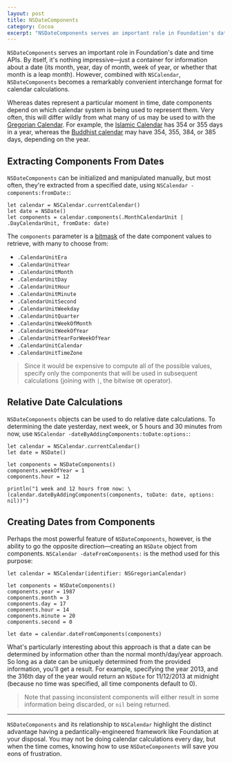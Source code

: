 ```yaml
---
layout: post
title: NSDateComponents
category: Cocoa
excerpt: "NSDateComponents serves an important role in Foundation's date and time APIs. By itself, it's nothing impressive—just a container for information about a date (its month, year, day of month, week of year, or whether that month is a leap month). However, combined with NSCalendar, NSDateComponents becomes a remarkably convenient interchange format for calendar calculations."
---
```


`NSDateComponents` serves an important role in Foundation's date and time APIs. By itself, it's nothing impressive—just a container for information about a date (its month, year, day of month, week of year, or whether that month is a leap month). However, combined with `NSCalendar`, `NSDateComponents` becomes a remarkably convenient interchange format for calendar calculations.

Whereas dates represent a particular moment in time, date components depend on which calendar system is being used to represent them. Very often, this will differ wildly from what many of us may be used to with the [Gregorian Calendar](http://en.wikipedia.org/wiki/Gregorian_calendar). For example, the [Islamic Calendar](http://en.wikipedia.org/wiki/Islamic_calendar) has 354 or 355 days in a year, whereas the [Buddhist calendar](http://en.wikipedia.org/wiki/Buddhist_calendar) may have 354, 355, 384, or 385 days, depending on the year.

## Extracting Components From Dates

`NSDateComponents` can be initialized and manipulated manually, but most often, they're extracted from a specified date, using `NSCalendar -components:fromDate:`:

<!-- ~~~{objective-c}
NSCalendar *calendar = [NSCalendar currentCalendar];
NSDate *date = [NSDate date];
[calendar components:(NSDayCalendarUnit | NSMonthCalendarUnit) fromDate:date];
~~~ -->
~~~{swift}
let calendar = NSCalendar.currentCalendar()
let date = NSDate()
let components = calendar.components(.MonthCalendarUnit | .DayCalendarUnit, fromDate: date)
~~~

The `components` parameter is a [bitmask](http://en.wikipedia.org/wiki/Bitmask) of the date component values to retrieve, with many to choose from:

<!-- - `NSEraCalendarUnit`
- `NSYearCalendarUnit`
- `NSMonthCalendarUnit`
- `NSDayCalendarUnit`
- `NSHourCalendarUnit`
- `NSMinuteCalendarUnit`
- `NSSecondCalendarUnit`
- `NSWeekCalendarUnit`
- `NSWeekdayCalendarUnit`
- `NSWeekdayOrdinalCalendarUnit`
- `NSQuarterCalendarUnit`
- `NSWeekOfMonthCalendarUnit`
- `NSWeekOfYearCalendarUnit`
- `NSYearForWeekOfYearCalendarUnit`
- `NSCalendarCalendarUnit`
- `NSTimeZoneCalendarUnit` -->
- `.CalendarUnitEra`
- `.CalendarUnitYear`
- `.CalendarUnitMonth`
- `.CalendarUnitDay`
- `.CalendarUnitHour`
- `.CalendarUnitMinute`
- `.CalendarUnitSecond`
- `.CalendarUnitWeekday`
- `.CalendarUnitQuarter`
- `.CalendarUnitWeekOfMonth`
- `.CalendarUnitWeekOfYear`
- `.CalendarUnitYearForWeekOfYear`
- `.CalendarUnitCalendar`
- `.CalendarUnitTimeZone`

> Since it would be expensive to compute all of the possible values, specify only the components that will be used in subsequent calculations (joining with `|`, the bitwise `OR` operator).

## Relative Date Calculations

`NSDateComponents` objects can be used to do relative date calculations. To determining the date yesterday, next week, or 5 hours and 30 minutes from now, use `NSCalendar -dateByAddingComponents:toDate:options:`:

<!-- ~~~{objective-c}
NSCalendar *calendar = [NSCalendar currentCalendar];
NSDate *date = [NSDate date];

NSDateComponents *components = [[NSDateComponents alloc] init];
[components setWeekOfYear:1];
[components setHour:12];

NSLog(@"1 week and twelve hours from now: %@", [calendar dateByAddingComponents:components toDate:date options:0]);
~~~ -->

~~~{swift}
let calendar = NSCalendar.currentCalendar()
let date = NSDate()

let components = NSDateComponents()
components.weekOfYear = 1
components.hour = 12

println("1 week and 12 hours from now: \(calendar.dateByAddingComponents(components, toDate: date, options: nil))")
~~~

## Creating Dates from Components

Perhaps the most powerful feature of `NSDateComponents`, however, is the ability to go the opposite direction—creating an `NSDate` object from components. `NSCalendar -dateFromComponents:` is the method used for this purpose:

<!-- ~~~{objective-c}
NSCalendar *calendar = [NSCalendar currentCalendar];

NSDateComponents *components = [[NSDateComponents alloc] init];
[components setYear:1987];
[components setMonth:3];
[components setDay:17];
[components setHour:14];
[components setMinute:20];
[components setSecond:0];

NSDate *date = [calendar dateFromComponents:components];
~~~ -->

~~~{swift}
let calendar = NSCalendar(identifier: NSGregorianCalendar)

let components = NSDateComponents()
components.year = 1987
components.month = 3
components.day = 17
components.hour = 14
components.minute = 20
components.second = 0

let date = calendar.dateFromComponents(components)
~~~

What's particularly interesting about this approach is that a date can be determined by information other than the normal month/day/year approach. So long as a date can be uniquely determined from the provided information, you'll get a result. For example, specifying the year 2013, and the 316th day of the year would return an `NSDate` for 11/12/2013 at midnight (because no time was specified, all time components default to 0).

> Note that passing inconsistent components will either result in some information being discarded, or `nil` being returned.

* * *

`NSDateComponents` and its relationship to `NSCalendar` highlight the distinct advantage having a pedantically-engineered framework like Foundation at your disposal. You may not be doing calendar calculations every day, but when the time comes, knowing how to use `NSDateComponents` will save you eons of frustration.
